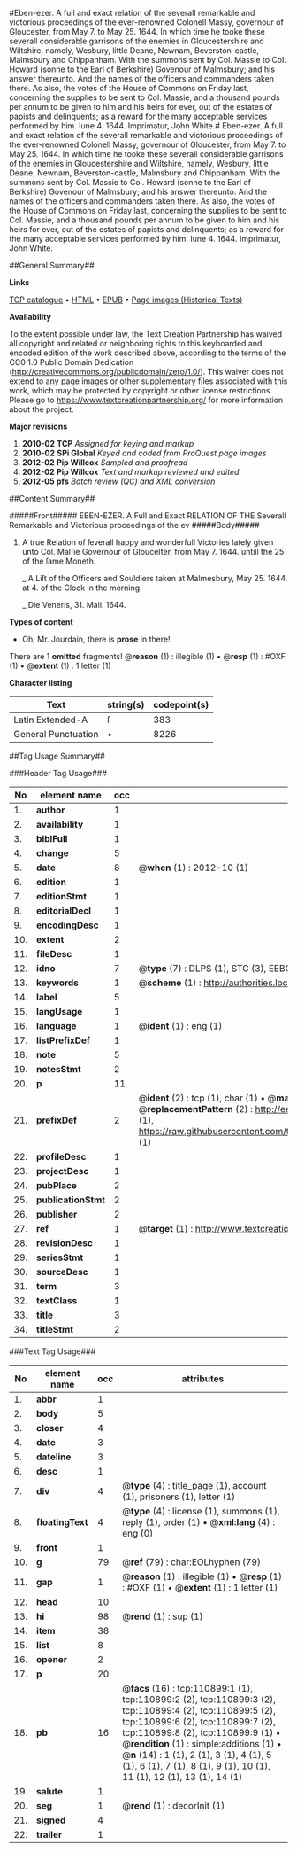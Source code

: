 #Eben-ezer. A full and exact relation of the severall remarkable and victorious proceedings of the ever-renowned Colonell Massy, governour of Gloucester, from May 7. to May 25. 1644. In which time he tooke these severall considerable garrisons of the enemies in Gloucestershire and Wiltshire, namely, Wesbury, little Deane, Newnam, Beverston-castle, Malmsbury and Chippanham. With the summons sent by Col. Massie to Col. Howard (sonne to the Earl of Berkshire) Govenour of Malmsbury; and his answer thereunto. And the names of the officers and commanders taken there. As also, the votes of the House of Commons on Friday last, concerning the supplies to be sent to Col. Massie, and a thousand pounds per annum to be given to him and his heirs for ever, out of the estates of papists and delinquents; as a reward for the many acceptable services performed by him. Iune 4. 1644. Imprimatur, John White.#
Eben-ezer. A full and exact relation of the severall remarkable and victorious proceedings of the ever-renowned Colonell Massy, governour of Gloucester, from May 7. to May 25. 1644. In which time he tooke these severall considerable garrisons of the enemies in Gloucestershire and Wiltshire, namely, Wesbury, little Deane, Newnam, Beverston-castle, Malmsbury and Chippanham. With the summons sent by Col. Massie to Col. Howard (sonne to the Earl of Berkshire) Govenour of Malmsbury; and his answer thereunto. And the names of the officers and commanders taken there. As also, the votes of the House of Commons on Friday last, concerning the supplies to be sent to Col. Massie, and a thousand pounds per annum to be given to him and his heirs for ever, out of the estates of papists and delinquents; as a reward for the many acceptable services performed by him. Iune 4. 1644. Imprimatur, John White.

##General Summary##

**Links**

[TCP catalogue](http://www.ota.ox.ac.uk/tcp/)  • 
[HTML](http://tei.it.ox.ac.uk/tcp/Texts-HTML/free/A82/A82561.html)  • 
[EPUB](http://tei.it.ox.ac.uk/tcp/Texts-EPUB/free/A82/A82561.epub) • 
[Page images (Historical Texts)](https://historicaltexts.jisc.ac.uk/eebo-99858840e)

**Availability**

To the extent possible under law, the Text Creation Partnership has waived all copyright and related or neighboring rights to this keyboarded and encoded edition of the work described above, according to the terms of the CC0 1.0 Public Domain Dedication (http://creativecommons.org/publicdomain/zero/1.0/). This waiver does not extend to any page images or other supplementary files associated with this work, which may be protected by copyright or other license restrictions. Please go to https://www.textcreationpartnership.org/ for more information about the project.

**Major revisions**

1. __2010-02__ __TCP__ *Assigned for keying and markup*
1. __2010-02__ __SPi Global__ *Keyed and coded from ProQuest page images*
1. __2012-02__ __Pip Willcox__ *Sampled and proofread*
1. __2012-02__ __Pip Willcox__ *Text and markup reviewed and edited*
1. __2012-05__ __pfs__ *Batch review (QC) and XML conversion*

##Content Summary##

#####Front#####
EBEN-EZER. A Full and Exact RELATION OF THE Severall Remarkable and Victorious proceedings of the ev
#####Body#####

1. A true Relation of ſeverall happy and wonderfull Victories lately given unto Col. Maſſie Governour of Glouceſter, from May 7. 1644. untill the 25 of the ſame Moneth.

    _ A Liſt of the Officers and Souldiers taken at Malmesbury, May 25. 1644. at 4. of the Clock in the morning.

    _ Die Veneris, 31. Maii. 1644.

**Types of content**

  * Oh, Mr. Jourdain, there is **prose** in there!

There are 1 **omitted** fragments! 
 @__reason__ (1) : illegible (1)  •  @__resp__ (1) : #OXF (1)  •  @__extent__ (1) : 1 letter (1)

**Character listing**


|Text|string(s)|codepoint(s)|
|---|---|---|
|Latin Extended-A|ſ|383|
|General Punctuation|•|8226|

##Tag Usage Summary##

###Header Tag Usage###

|No|element name|occ|attributes|
|---|---|---|---|
|1.|__author__|1||
|2.|__availability__|1||
|3.|__biblFull__|1||
|4.|__change__|5||
|5.|__date__|8| @__when__ (1) : 2012-10 (1)|
|6.|__edition__|1||
|7.|__editionStmt__|1||
|8.|__editorialDecl__|1||
|9.|__encodingDesc__|1||
|10.|__extent__|2||
|11.|__fileDesc__|1||
|12.|__idno__|7| @__type__ (7) : DLPS (1), STC (3), EEBO-CITATION (1), PROQUEST (1), VID (1)|
|13.|__keywords__|1| @__scheme__ (1) : http://authorities.loc.gov/ (1)|
|14.|__label__|5||
|15.|__langUsage__|1||
|16.|__language__|1| @__ident__ (1) : eng (1)|
|17.|__listPrefixDef__|1||
|18.|__note__|5||
|19.|__notesStmt__|2||
|20.|__p__|11||
|21.|__prefixDef__|2| @__ident__ (2) : tcp (1), char (1)  •  @__matchPattern__ (2) : ([0-9\-]+):([0-9IVX]+) (1), (.+) (1)  •  @__replacementPattern__ (2) : http://eebo.chadwyck.com/downloadtiff?vid=$1&page=$2 (1), https://raw.githubusercontent.com/textcreationpartnership/Texts/master/tcpchars.xml#$1 (1)|
|22.|__profileDesc__|1||
|23.|__projectDesc__|1||
|24.|__pubPlace__|2||
|25.|__publicationStmt__|2||
|26.|__publisher__|2||
|27.|__ref__|1| @__target__ (1) : http://www.textcreationpartnership.org/docs/. (1)|
|28.|__revisionDesc__|1||
|29.|__seriesStmt__|1||
|30.|__sourceDesc__|1||
|31.|__term__|3||
|32.|__textClass__|1||
|33.|__title__|3||
|34.|__titleStmt__|2||


###Text Tag Usage###

|No|element name|occ|attributes|
|---|---|---|---|
|1.|__abbr__|1||
|2.|__body__|5||
|3.|__closer__|4||
|4.|__date__|3||
|5.|__dateline__|3||
|6.|__desc__|1||
|7.|__div__|4| @__type__ (4) : title_page (1), account (1), prisoners (1), letter (1)|
|8.|__floatingText__|4| @__type__ (4) : license (1), summons (1), reply (1), order (1)  •  @__xml:lang__ (4) : eng (0)|
|9.|__front__|1||
|10.|__g__|79| @__ref__ (79) : char:EOLhyphen (79)|
|11.|__gap__|1| @__reason__ (1) : illegible (1)  •  @__resp__ (1) : #OXF (1)  •  @__extent__ (1) : 1 letter (1)|
|12.|__head__|10||
|13.|__hi__|98| @__rend__ (1) : sup (1)|
|14.|__item__|38||
|15.|__list__|8||
|16.|__opener__|2||
|17.|__p__|20||
|18.|__pb__|16| @__facs__ (16) : tcp:110899:1 (1), tcp:110899:2 (2), tcp:110899:3 (2), tcp:110899:4 (2), tcp:110899:5 (2), tcp:110899:6 (2), tcp:110899:7 (2), tcp:110899:8 (2), tcp:110899:9 (1)  •  @__rendition__ (1) : simple:additions (1)  •  @__n__ (14) : 1 (1), 2 (1), 3 (1), 4 (1), 5 (1), 6 (1), 7 (1), 8 (1), 9 (1), 10 (1), 11 (1), 12 (1), 13 (1), 14 (1)|
|19.|__salute__|1||
|20.|__seg__|1| @__rend__ (1) : decorInit (1)|
|21.|__signed__|4||
|22.|__trailer__|1||
